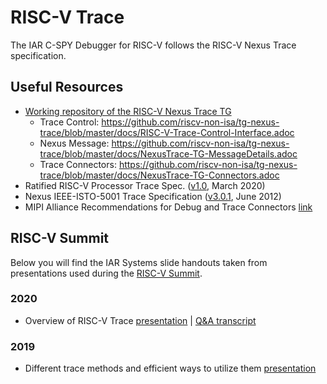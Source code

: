 # RISC-V Trace

The IAR C-SPY Debugger for RISC-V follows the RISC-V Nexus Trace specification.

## Useful Resources
- [Working repository of the RISC-V Nexus Trace TG](https://github.com/riscv-non-isa/tg-nexus-trace)
   - Trace Control: https://github.com/riscv-non-isa/tg-nexus-trace/blob/master/docs/RISC-V-Trace-Control-Interface.adoc
   - Nexus Message: https://github.com/riscv-non-isa/tg-nexus-trace/blob/master/docs/NexusTrace-TG-MessageDetails.adoc
   - Trace Connectors: https://github.com/riscv-non-isa/tg-nexus-trace/blob/master/docs/NexusTrace-TG-Connectors.adoc
- Ratified RISC-V Processor Trace Spec. ([v1.0](https://github.com/riscv-non-isa/riscv-trace-spec/blob/e372bd36abc1b72ccbff31494a73a862367cbb29/riscv-trace-spec.pdf), March 2020)
- Nexus IEEE-ISTO-5001 Trace Specification ([v3.0.1](http://nexus5001.org/wp-content/uploads/2018/05/IEEE-ISTO-5001-2012-v3.0.1-Nexus-Standard.pdf), June 2012)
- MIPI Alliance Recommendations for Debug and Trace Connectors [link](https://mipi.org/sites/default/files/MIPI-Alliance-Recommendation-Debug-Trace-Connectors.pdf)

## RISC-V Summit 
Below you will find the IAR Systems slide handouts taken from presentations used during the [RISC-V Summit](https://riscvsummit.com).
### 2020
- Overview of RISC-V Trace [presentation](https://github.com/IARSystems/trace-riscv/blob/main/docs/riscv-v-summit-2020/risc-v-summit-2020-trace-overview-tutorial.pdf) | [Q&A transcript](https://github.com/IARSystems/trace-riscv/blob/main/docs/riscv-v-summit-2020/risc-v-summit-2020-trace-overview-tutorial-chat-with-answers.pdf)

### 2019
- Different trace methods and efficient ways to utilize them [presentation](https://github.com/IARSystems/trace-riscv/blob/main/docs/riscv-v-summit-2019/12.11-14.50b-Different-Trace-Methods-and-Efficient-Ways-to-Utilize-Them.pdf)
